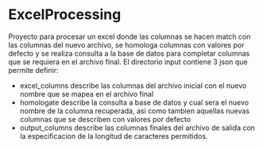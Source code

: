 # ExcelProcessing

Proyecto para procesar un excel donde las columnas se hacen match con las columnas del nuevo archivo, se homologa columnas con valores por defecto y se realiza consulta a la base de datos para completar columnas que se requiera en el archivo final.
El directorio input contiene 3 json que permite definir:
* excel_columns describe las columnas del archivo inicial con el nuevo nombre que se mapea en el archivo final
* homologate describe la consulta a base de datos y cual sera el nuevo nombre de la columna recuperada, asi como tambien aquellas nuevas columnas que se describen con valores por defecto
* output_columns describe las columnas finales del archivo de salida con la especificacion de la longitud de caracteres permitidos.
